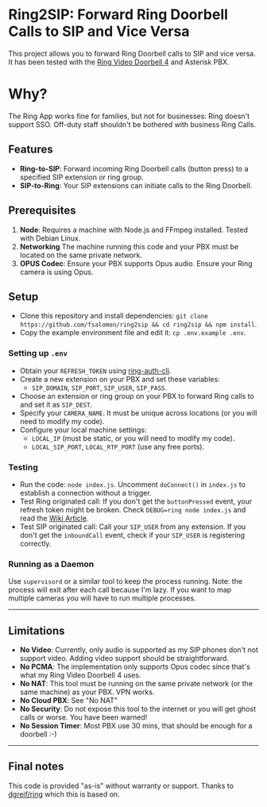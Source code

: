 # Ring2SIP: Forward Ring Doorbell Calls to SIP and Vice Versa

This project allows you to forward Ring Doorbell calls to SIP and vice versa. It has been tested with the [Ring Video Doorbell 4](https://ring.com/support/products/doorbells/video-doorbell-4) and Asterisk PBX.

# Why?
The Ring App works fine for families, but not for businesses: Ring doesn't support SSO. Off-duty staff shouldn't be bothered with business Ring Calls.

## Features

- **Ring-to-SIP**: Forward incoming Ring Doorbell calls (button press) to a specified SIP extension or ring group.
- **SIP-to-Ring**: Your SIP extensions can initiate calls to the Ring Doorbell.

## Prerequisites

1. **Node**: Requires a machine with Node.js and FFmpeg installed. Tested with Debian Linux.
2. **Networking** The machine running this code and your PBX must be located on the same private network.
2. **OPUS Codec**: Ensure your PBX supports Opus audio. Ensure your Ring camera is using Opus.

## Setup

- Clone this repository and install dependencies: `git clone https://github.com/fsalomon/ring2sip && cd ring2sip && npm install`.
- Copy the example environment file and edit it: `cp .env.example .env`.

### Setting up `.env`
- Obtain your `REFRESH_TOKEN` using [ring-auth-cli](https://github.com/dgreif/ring/wiki/Refresh-Tokens).
- Create a new extension on your PBX and set these variables:
  - `SIP_DOMAIN`, `SIP_PORT`, `SIP_USER`, `SIP_PASS`.
- Choose an extension or ring group on your PBX to forward Ring calls to and set it as `SIP_DEST`.
- Specify your `CAMERA_NAME`. It must be unique across locations (or you will need to modify my code).
- Configure your local machine settings:
  - `LOCAL_IP` (must be static, or you will need to modify my code).
  - `LOCAL_SIP_PORT`, `LOCAL_RTP_PORT` (use any free ports).

### Testing
- Run the code: `node index.js`. Uncomment `doConnect()` in `index.js` to establish a connection without a trigger.
- Test Ring originated call: If you don't get the `buttonPressed` event, your refresh token might be broken. Check `DEBUG=ring node index.js` and read the [Wiki Article](https://github.com/dgreif/ring/wiki/Refresh-Tokens).
- Test SIP originated call: Call your `SIP_USER` from any extension. If you don't get the `inboundCall` event, check if your `SIP_USER` is registering correctly.

### Running as a Daemon
Use `supervisord` or a similar tool to keep the process running. Note: the process will exit after each call because I'm lazy. If you want to map multiple cameras you will have to run multiple processes.

---

## Limitations

- **No Video**: Currently, only audio is supported as my SIP phones don't not support video. Adding video support should be straightforward.
- **No PCMA**: The implementation only supports Opus codec since that's what my Ring Video Doorbell 4 uses.
- **No NAT**: This tool must be running on the same private network (or the same machine) as your PBX. VPN works.
- **No Cloud PBX**: See "No NAT"
- **No Security**: Do not expose this tool to the internet or you will get ghost calls or worse. You have been warned!
- **No Session Timer**: Most PBX use 30 mins, that should be enough for a doorbell :-)

---

## Final notes
This code is provided "as-is" without warranty or support. Thanks to [dgreif/ring](https://github.com/dgreif/ring) which this is based on.
